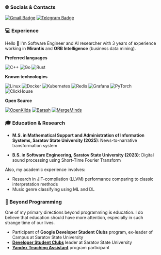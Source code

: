 ### 🌐 Socials & Contacts

[![Gmail Badge](https://img.shields.io/badge/-nrydanov-c14438?style=flat&logo=Gmail&logoColor=white&link=find.art.in.living@gmail.com)](mailto:find.art.in.living@gmail.com)
[![Telegram Badge](https://img.shields.io/badge/-nrydanov-0088cc?style=flat&logo=telegram&logoColor=white&link=https://t.me/nrydanov)](https://t.me/nrydanov)

### 💻 Experience

Hello 👋 I'm Software Engineer and AI researcher with 3 years of experience working in **Mirantis** and **ORB Intelligence** (business data mining).

**Preferred languages**

![C++](https://img.shields.io/badge/c++-%2300599C.svg?style=for-the-badge&logo=c%2B%2B&logoColor=white)
![Go](https://img.shields.io/badge/go-%2300ADD8.svg?style=for-the-badge&logo=go&logoColor=white)
![Rust](https://img.shields.io/badge/rust-%23000000.svg?style=for-the-badge&logo=rust&logoColor=white)

**Known technologies**

![Linux](https://img.shields.io/badge/Linux-FCC624?style=flat&logo=linux&logoColor=black)
![Docker](https://img.shields.io/badge/Docker-2496ED?style=flat&logo=docker&logoColor=white)
![Kubernetes](https://img.shields.io/badge/Kubernetes-326CE5?style=flat&logo=kubernetes&logoColor=white)
![Redis](https://img.shields.io/badge/Redis-DC382D?style=flat&logo=redis&logoColor=white)
![Grafana](https://img.shields.io/badge/Grafana-F46800?style=flat&logo=grafana&logoColor=white)
![PyTorch](https://img.shields.io/badge/PyTorch-EE4C2C?style=flat&logo=pytorch&logoColor=white)
![ClickHouse](https://img.shields.io/badge/ClickHouse-FF6600?style=flat&logo=clickhouse&logoColor=white)

**Open Source**

[![OpenKilda](https://img.shields.io/badge/OpenKilda-Contributor-blue)](https://github.com/telstra/open-kilda/pulls?q=is%3Apr+author%3Anrydanov+is%3Aclosed)
[![Barash](https://img.shields.io/badge/Barash-Maintainer-blue)](https://github.com/kiltia/barash)
[![MergeMinds](https://img.shields.io/badge/MergeMinds-Maintainer-blue)](https://github.com/MergeMinds/mm-backend-go)


### 🎓 Education & Research

- **M.S. in Mathematical Support and Administration of Information Systems, Saratov State University (2025)**: News-to-narrative transformation system

- **B.S. in Software Engineering, Saratov State University (2023)**: Digital sound processing using Short-Time Fourier Transform


Also, my academic experience involves:
- Research in JIT-compilation (LLVM) performance comparing to classic interpretation methods
- Music genre classifying using ML and DL

### 🌱 Beyond Programming

One of my primary directions beyond programming is education. I do believe that education should have more attention, especially in such strange time of our lives.

- Participant of **Google Developer Student Clubs** program, ex-leader of Campus at Saratov State University
- [**Developer Student Clubs**](https://dsc.alivetech.org) leader at Saratov State University
- [**Yandex Teaching Assistant**](https://education.yandex.ru/teaching-assistants) program participant




